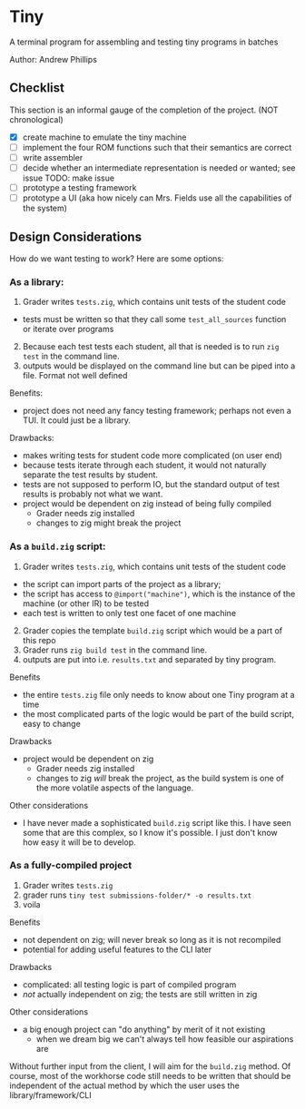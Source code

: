 # Tiny

A terminal program for assembling and testing tiny programs in batches

Author: Andrew Phillips

## Checklist

This section is an informal gauge of the completion of the project. (NOT chronological)

- [x] create machine to emulate the tiny machine
- [ ] implement the four ROM functions such that their semantics are correct
- [ ] write assembler
- [ ] decide whether an intermediate representation is needed or wanted; see issue TODO: make issue
- [ ] prototype a testing framework
- [ ] prototype a UI (aka how nicely can Mrs. Fields use all the capabilities of the system)

## Design Considerations

How do we want testing to work? Here are some options:

### As a library:

1. Grader writes `tests.zig`, which contains unit tests of the student code
  - tests must be written so that they call some `test_all_sources` function or iterate over programs
2. Because each test tests each student, all that is needed is to run `zig test` in the command line.
3. outputs would be displayed on the command line but can be piped into a file. Format not well defined

Benefits:
- project does not need any fancy testing framework; perhaps not even a TUI. It could just be a library.

Drawbacks:
- makes writing tests for student code more complicated (on user end)
- because tests iterate through each student, it would not naturally separate the test results by student.
- tests are not supposed to perform IO, but the standard output of test results is probably not what we want.
- project would be dependent on zig instead of being fully compiled
  - Grader needs zig installed
  - changes to zig might break the project

### As a `build.zig` script:

1. Grader writes `tests.zig`, which contains unit tests of the student code
  - the script can import parts of the project as a library;
  - the script has access to `@import("machine")`, which is the instance of the machine (or other IR) to be tested
  - each test is written to only test one facet of one machine
2. Grader copies the template `build.zig` script which would be a part of this repo
3. Grader runs `zig build test` in the command line.
4. outputs are put into i.e. `results.txt` and separated by tiny program.

Benefits
- the entire `tests.zig` file only needs to know about one Tiny program at a time
- the most complicated parts of the logic would be part of the build script, easy to change

Drawbacks
- project would be dependent on zig
  - Grader needs zig installed
  - changes to zig _will_ break the project, as the build system is one of the more volatile aspects of the language.

Other considerations
- I have never made a sophisticated `build.zig` script like this. I have seen some that are this complex, so I know it's possible.
  I just don't know how easy it will be to develop.

### As a fully-compiled project

1. Grader writes `tests.zig`
2. grader runs `tiny test submissions-folder/* -o results.txt`
3. voila

Benefits
- not dependent on zig; will never break so long as it is not recompiled
- potential for adding useful features to the CLI later

Drawbacks
- complicated: all testing logic is part of compiled program
- _not_ actually independent on zig; the tests are still written in zig

Other considerations
- a big enough project can "do anything" by merit of it not existing
  - when we dream big we can't always tell how feasible our aspirations are

Without further input from the client, I will aim for the `build.zig` method. Of course, most of the workhorse code still needs
to be written that should be independent of the actual method by which the user uses the library/framework/CLI
